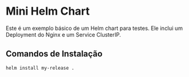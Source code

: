 # Mini Helm Chart

Este é um exemplo básico de um Helm chart para testes. Ele inclui um Deployment do Nginx e um Service ClusterIP.

## Comandos de Instalação

```sh
helm install my-release .
````
